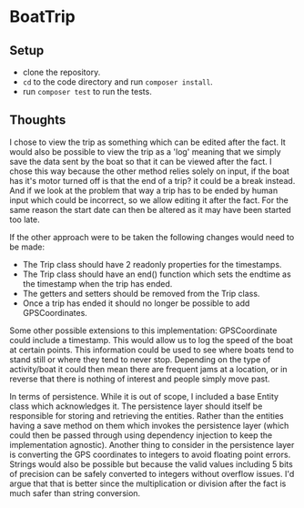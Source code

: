 # BoatTrip

## Setup

- clone the repository.
- `cd` to the code directory and run `composer install`.
- run `composer test` to run the tests.

## Thoughts

I chose to view the trip as something which can be edited after the fact. It would also be possible to view the trip as a 'log' meaning that we simply save the data sent by the boat so that it can be viewed after the fact.
I chose this way because the other method relies solely on input, if the boat has it's motor turned off is that the end of a trip? it could be a break instead. And if we look at the problem that way a trip has to be ended by human input which could be incorrect, so we allow editing it after the fact. For the same reason the start date can then be altered as it may have been started too late.


If the other approach were to be taken the following changes would need to be made:

- The Trip class should have 2 readonly properties for the timestamps.
- The Trip class should have an end() function which sets the endtime as the timestamp when the trip has ended.
- The getters and setters should be removed from the Trip class.
- Once a trip has ended it should no longer be possible to add GPSCoordinates.

Some other possible extensions to this implementation:
GPSCoordinate could include a timestamp. This would allow us to log the speed of the boat at certain points. This information could be used to see where boats tend to stand still or where they tend to never stop. Depending on the type of activity/boat it could then mean there are frequent jams at a location, or in reverse that there is nothing of interest and people simply move past.

In terms of persistence.
While it is out of scope, I included a base Entity class which acknowledges it. The persistence layer should itself be responsible for storing and retrieving the entities.
Rather than the entities having a save method on them which invokes the persistence layer (which could then be passed through using dependency injection to keep the implementation agnostic). 
Another thing to consider in the persistence layer is converting the GPS coordinates to integers to avoid floating point errors. 
Strings would also be possible but because the valid values including 5 bits of precision can be safely converted to integers without overflow issues.
I'd argue that that is better since the multiplication or division after the fact is much safer than string conversion.


